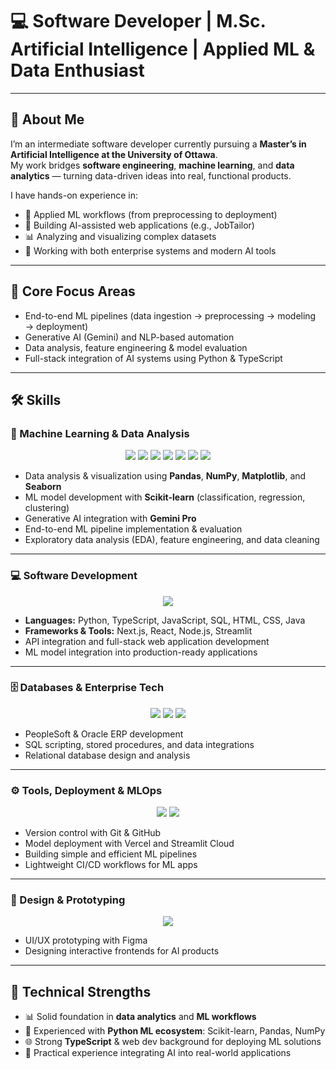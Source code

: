 # 💻 Software Developer | M.Sc. Artificial Intelligence | Applied ML & Data Enthusiast

---

## 🚀 About Me
I’m an intermediate software developer currently pursuing a **Master’s in Artificial Intelligence at the University of Ottawa**.  
My work bridges **software engineering**, **machine learning**, and **data analytics** — turning data-driven ideas into real, functional products.  

I have hands-on experience in:
- 🧠 Applied ML workflows (from preprocessing to deployment)  
- 📝 Building AI-assisted web applications (e.g., JobTailor)  
- 📊 Analyzing and visualizing complex datasets  
- 🧰 Working with both enterprise systems and modern AI tools

---

## 🧠 Core Focus Areas
- End-to-end ML pipelines (data ingestion → preprocessing → modeling → deployment)  
- Generative AI (Gemini) and NLP-based automation  
- Data analysis, feature engineering & model evaluation  
- Full-stack integration of AI systems using Python & TypeScript

---

## 🛠️ Skills

### 🧠 Machine Learning & Data Analysis
<p align="center">
  <img src="https://skillicons.dev/icons?i=python" />
  <img src="https://img.shields.io/badge/Scikit--Learn-F7931E?style=for-the-badge&logo=scikitlearn&logoColor=white" />
  <img src="https://img.shields.io/badge/Pandas-150458?style=for-the-badge&logo=pandas&logoColor=white" />
  <img src="https://img.shields.io/badge/Numpy-013243?style=for-the-badge&logo=numpy&logoColor=white" />
  <img src="https://img.shields.io/badge/Matplotlib-11557c?style=for-the-badge&logo=python&logoColor=white" />
  <img src="https://img.shields.io/badge/Google%20Gemini-4285F4?style=for-the-badge&logo=google&logoColor=white" />
  <img src="https://img.shields.io/badge/Streamlit-FF4B4B?style=for-the-badge&logo=streamlit&logoColor=white" />
</p>

- Data analysis & visualization using **Pandas**, **NumPy**, **Matplotlib**, and **Seaborn**  
- ML model development with **Scikit-learn** (classification, regression, clustering)  
- Generative AI integration with **Gemini Pro**  
- End-to-end ML pipeline implementation & evaluation  
- Exploratory data analysis (EDA), feature engineering, and data cleaning

---

### 💻 Software Development
<p align="center">
  <img src="https://skillicons.dev/icons?i=typescript,python,js,html,css,react,nextjs,nodejs" />
</p>

- **Languages:** Python, TypeScript, JavaScript, SQL, HTML, CSS, Java  
- **Frameworks & Tools:** Next.js, React, Node.js, Streamlit  
- API integration and full-stack web application development  
- ML model integration into production-ready applications

---

### 🗄️ Databases & Enterprise Tech
<p align="center">
  <img src="https://img.shields.io/badge/Oracle-F80000?style=for-the-badge&logo=oracle&logoColor=white" />
  <img src="https://img.shields.io/badge/PeopleSoft-003B57?style=for-the-badge&logo=ibm&logoColor=white" />
  <img src="https://img.shields.io/badge/PostgreSQL-336791?style=for-the-badge&logo=postgresql&logoColor=white" />
</p>

- PeopleSoft & Oracle ERP development  
- SQL scripting, stored procedures, and data integrations  
- Relational database design and analysis

---

### ⚙️ Tools, Deployment & MLOps
<p align="center">
  <img src="https://skillicons.dev/icons?i=git,github,vercel" />
  <img src="https://img.shields.io/badge/Streamlit%20Cloud-FF4B4B?style=for-the-badge&logo=streamlit&logoColor=white" />
</p>

- Version control with Git & GitHub  
- Model deployment with Vercel and Streamlit Cloud  
- Building simple and efficient ML pipelines  
- Lightweight CI/CD workflows for ML apps

---

### 🎨 Design & Prototyping
<p align="center">
  <img src="https://skillicons.dev/icons?i=figma" />
</p>

- UI/UX prototyping with Figma  
- Designing interactive frontends for AI products

---


## 🧭 Technical Strengths
- 📊 Solid foundation in **data analytics** and **ML workflows**  
- 🧠 Experienced with **Python ML ecosystem**: Scikit-learn, Pandas, NumPy  
- 🌐 Strong **TypeScript** & web dev background for deploying ML solutions  
- 🧰 Practical experience integrating AI into real-world applications




